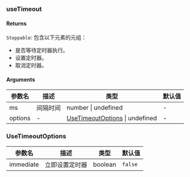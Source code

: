 ### useTimeout

#### Returns

`Stoppable`: 包含以下元素的元组：

- 是否等待定时器执行。
- 设置定时器。
- 取消定时器。

#### Arguments

| 参数名  | 描述     | 类型                                                 | 默认值 |
| ------- | -------- | ---------------------------------------------------- | ------ |
| ms      | 间隔时间 | number \| undefined                                  | -      |
| options | -        | [UseTimeoutOptions](#UseTimeoutOptions) \| undefined | -      |

### UseTimeoutOptions

| 参数名    | 描述           | 类型    | 默认值  |
| --------- | -------------- | ------- | ------- |
| immediate | 立即设置定时器 | boolean | `false` |
